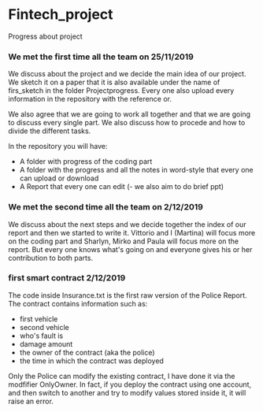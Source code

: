 # Fintech_project
Progress about project


### We met the first time all the team on 25/11/2019

We discuss about the project and we decide the main idea of our project.
We sketch it on a paper that it is also available under the name of firs_sketch
in the folder Projectprogress. Every one also upload every information in the repository 
with the reference or.

We also agree that we are going to work all together and that we are going to discuss every single part.
We also discuss how to procede and how to divide the different tasks.

In the repository you will have:
- A folder with progress of the coding part
- A folder with the progress and all the notes in word-style that every one can upload or download 
- A Report that every one can edit 
(- we also aim to do brief ppt)


### We met the second time all the team on 2/12/2019
We discuss about the next steps and we decide together the index of our report and then we started to write it.
Vittorio and I (Martina) will focus more on the coding part and Sharlyn, Mirko and Paula will focus more on the report. But every one knows what's going on and everyone gives his or her contribution to both parts. 

### first smart contract 2/12/2019
The code inside Insurance.txt is the first raw version of the Police Report. The contract contains information such as:
  - first vehicle
  - second vehicle
  - who's fault is
  - damage amount
  - the owner of the contract (aka the police)
  - the time in which the contract was deployed
  
Only the Police can modify the existing contract, I have done it via the modfifier OnlyOwner. In fact, if you deploy the contract 
using one account, and then switch to another and try to modify values stored inside it, it will raise an error.




